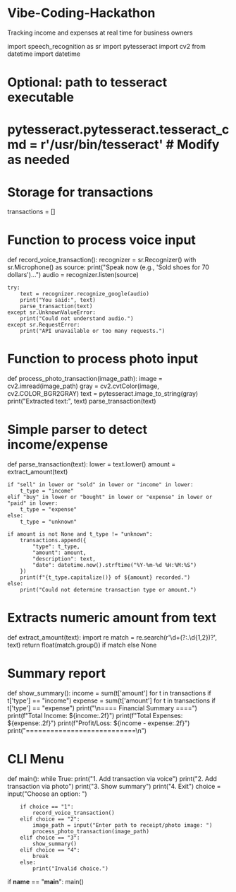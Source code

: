 # Vibe-Coding-Hackathon
Tracking income and expenses at real time for business owners

import speech_recognition as sr
import pytesseract
import cv2
from datetime import datetime

# Optional: path to tesseract executable
# pytesseract.pytesseract.tesseract_cmd = r'/usr/bin/tesseract'  # Modify as needed

# Storage for transactions
transactions = []

# Function to process voice input
def record_voice_transaction():
    recognizer = sr.Recognizer()
    with sr.Microphone() as source:
        print("Speak now (e.g., 'Sold shoes for 70 dollars')...")
        audio = recognizer.listen(source)

    try:
        text = recognizer.recognize_google(audio)
        print("You said:", text)
        parse_transaction(text)
    except sr.UnknownValueError:
        print("Could not understand audio.")
    except sr.RequestError:
        print("API unavailable or too many requests.")

# Function to process photo input
def process_photo_transaction(image_path):
    image = cv2.imread(image_path)
    gray = cv2.cvtColor(image, cv2.COLOR_BGR2GRAY)
    text = pytesseract.image_to_string(gray)
    print("Extracted text:", text)
    parse_transaction(text)

# Simple parser to detect income/expense
def parse_transaction(text):
    lower = text.lower()
    amount = extract_amount(text)
    
    if "sell" in lower or "sold" in lower or "income" in lower:
        t_type = "income"
    elif "buy" in lower or "bought" in lower or "expense" in lower or "paid" in lower:
        t_type = "expense"
    else:
        t_type = "unknown"

    if amount is not None and t_type != "unknown":
        transactions.append({
            "type": t_type,
            "amount": amount,
            "description": text,
            "date": datetime.now().strftime("%Y-%m-%d %H:%M:%S")
        })
        print(f"{t_type.capitalize()} of ${amount} recorded.")
    else:
        print("Could not determine transaction type or amount.")

# Extracts numeric amount from text
def extract_amount(text):
    import re
    match = re.search(r'\d+(?:\.\d{1,2})?', text)
    return float(match.group()) if match else None

# Summary report
def show_summary():
    income = sum(t['amount'] for t in transactions if t['type'] == "income")
    expense = sum(t['amount'] for t in transactions if t['type'] == "expense")
    print("\n==== Financial Summary ====")
    print(f"Total Income: ${income:.2f}")
    print(f"Total Expenses: ${expense:.2f}")
    print(f"Profit/Loss: ${income - expense:.2f}")
    print("===========================\n")

# CLI Menu
def main():
    while True:
        print("1. Add transaction via voice")
        print("2. Add transaction via photo")
        print("3. Show summary")
        print("4. Exit")
        choice = input("Choose an option: ")

        if choice == "1":
            record_voice_transaction()
        elif choice == "2":
            image_path = input("Enter path to receipt/photo image: ")
            process_photo_transaction(image_path)
        elif choice == "3":
            show_summary()
        elif choice == "4":
            break
        else:
            print("Invalid choice.")

if __name__ == "__main__":
    main()
